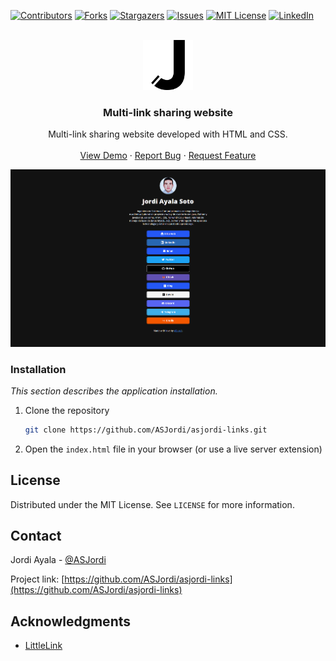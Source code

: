 <a name="readme-top"></a>

[![Contributors][contributors-shield]][contributors-url]
[![Forks][forks-shield]][forks-url]
[![Stargazers][stars-shield]][stars-url]
[![Issues][issues-shield]][issues-url]
[![MIT License][license-shield]][license-url]
[![LinkedIn][linkedin-shield]][linkedin-url]

<!-- PROJECT LOGO -->
<br />
<div align="center">
  <a href="https://github.com/ASJordi/asjordi-links">
    <img src="images/favicon.png" alt="Logo" width="80" height="80">
  </a>

  <h3 align="center">Multi-link sharing website</h3>

  <p align="center">
    Multi-link sharing website developed with HTML and CSS.
    <br />
    <br />
    <a href="https://links.asjordi.dev">View Demo</a>
    ·
    <a href="https://github.com/ASJordi/asjordi-links/issues">Report Bug</a>
    ·
    <a href="https://github.com/ASJordi/asjordi-links/issues">Request Feature</a>
  </p>
</div>

[![Product Name Screen Shot][product-screenshot]](https://links.asjordi.dev)

### Installation

_This section describes the application installation._

1. Clone the repository
   ```sh
   git clone https://github.com/ASJordi/asjordi-links.git
   ```
2. Open the ```index.html``` file in your browser (or use a live server extension)

<!-- LICENSE -->
## License

Distributed under the MIT License. See `LICENSE` for more information.

<!-- CONTACT -->
## Contact

Jordi Ayala - [@ASJordi](https://twitter.com/ASJordi)

Project link: [https://github.com/ASJordi/asjordi-links](https://github.com/ASJordi/asjordi-links)

## Acknowledgments

* [LittleLink](https://littlelink.io)

[contributors-shield]: https://img.shields.io/github/contributors/ASJordi/asjordi-links.svg?style=for-the-badge
[contributors-url]: https://github.com/ASJordi/asjordi-links/graphs/contributors
[forks-shield]: https://img.shields.io/github/forks/ASJordi/asjordi-links.svg?style=for-the-badge
[forks-url]: https://github.com/ASJordi/asjordi-links/network/members
[stars-shield]: https://img.shields.io/github/stars/ASJordi/asjordi-links.svg?style=for-the-badge
[stars-url]: https://github.com/ASJordi/asjordi-links/stargazers
[issues-shield]: https://img.shields.io/github/issues/ASJordi/asjordi-links.svg?style=for-the-badge
[issues-url]: https://github.com/ASJordi/asjordi-links/issues
[license-shield]: https://img.shields.io/github/license/ASJordi/asjordi-links.svg?style=for-the-badge
[license-url]: https://github.com/ASJordi/asjordi-links/blob/master/LICENSE.txt
[linkedin-shield]: https://img.shields.io/badge/-LinkedIn-black.svg?style=for-the-badge&logo=linkedin&colorB=555
[linkedin-url]: https://linkedin.com/in/ASJordi
[product-screenshot]: images/screenshot.png